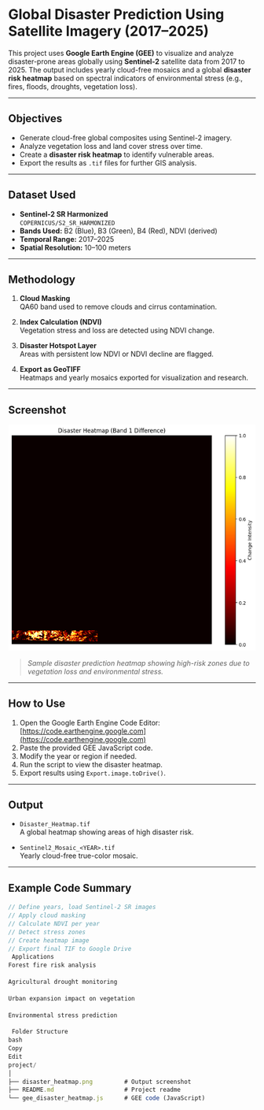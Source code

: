 #  Global Disaster Prediction Using Satellite Imagery (2017–2025)

This project uses **Google Earth Engine (GEE)** to visualize and analyze disaster-prone areas globally using **Sentinel-2** satellite data from 2017 to 2025. The output includes yearly cloud-free mosaics and a global **disaster risk heatmap** based on spectral indicators of environmental stress (e.g., fires, floods, droughts, vegetation loss).

---

##  Objectives

- Generate cloud-free global composites using Sentinel-2 imagery.
- Analyze vegetation loss and land cover stress over time.
- Create a **disaster risk heatmap** to identify vulnerable areas.
- Export the results as `.tif` files for further GIS analysis.

---

##  Dataset Used

- **Sentinel-2 SR Harmonized**  
  `COPERNICUS/S2_SR_HARMONIZED`
- **Bands Used:** B2 (Blue), B3 (Green), B4 (Red), NDVI (derived)
- **Temporal Range:** 2017–2025
- **Spatial Resolution:** 10–100 meters

---

##  Methodology

1. **Cloud Masking**  
   QA60 band used to remove clouds and cirrus contamination.

2. **Index Calculation (NDVI)**  
   Vegetation stress and loss are detected using NDVI change.

3. **Disaster Hotspot Layer**  
   Areas with persistent low NDVI or NDVI decline are flagged.

4. **Export as GeoTIFF**  
   Heatmaps and yearly mosaics exported for visualization and research.

---

##  Screenshot

![Disaster Heatmap](disaster_heatmap.png)

> *Sample disaster prediction heatmap showing high-risk zones due to vegetation loss and environmental stress.*

---

##  How to Use

1. Open the Google Earth Engine Code Editor: [https://code.earthengine.google.com](https://code.earthengine.google.com)
2. Paste the provided GEE JavaScript code.
3. Modify the year or region if needed.
4. Run the script to view the disaster heatmap.
5. Export results using `Export.image.toDrive()`.

---

##  Output

- `Disaster_Heatmap.tif`  
  A global heatmap showing areas of high disaster risk.

- `Sentinel2_Mosaic_<YEAR>.tif`  
  Yearly cloud-free true-color mosaic.

---

##  Example Code Summary

```javascript
// Define years, load Sentinel-2 SR images
// Apply cloud masking
// Calculate NDVI per year
// Detect stress zones
// Create heatmap image
// Export final TIF to Google Drive
 Applications
Forest fire risk analysis

Agricultural drought monitoring

Urban expansion impact on vegetation

Environmental stress prediction

 Folder Structure
bash
Copy
Edit
project/
│
├── disaster_heatmap.png         # Output screenshot
├── README.md                    # Project readme
└── gee_disaster_heatmap.js      # GEE code (JavaScript)
